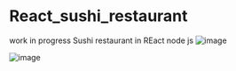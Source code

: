 # React_sushi_restaurant

work in progress Sushi restaurant in REact node js
![image](https://user-images.githubusercontent.com/79009772/236275028-85722834-396b-4cf8-b9f4-318315c2868a.png)

![image](https://user-images.githubusercontent.com/79009772/236454719-4e7171da-f2c3-410c-b37c-f62f6f53d7af.png)
